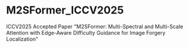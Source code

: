 # M2SFormer_ICCV2025
ICCV2025 Accepted Paper "M2SFormer: Multi-Spectral and Multi-Scale Attention with Edge-Aware Difficulty Guidance for Image Forgery Localization"
